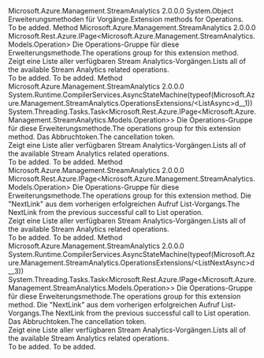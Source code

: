 <Type Name="OperationsExtensions" FullName="Microsoft.Azure.Management.StreamAnalytics.OperationsExtensions">
  <TypeSignature Language="C#" Value="public static class OperationsExtensions" />
  <TypeSignature Language="ILAsm" Value=".class public auto ansi abstract sealed beforefieldinit OperationsExtensions extends System.Object" />
  <TypeSignature Language="DocId" Value="T:Microsoft.Azure.Management.StreamAnalytics.OperationsExtensions" />
  <TypeSignature Language="VB.NET" Value="Public Module OperationsExtensions" />
  <TypeSignature Language="F#" Value="type OperationsExtensions = class" />
  <AssemblyInfo>
    <AssemblyName>Microsoft.Azure.Management.StreamAnalytics</AssemblyName>
    <AssemblyVersion>2.0.0.0</AssemblyVersion>
  </AssemblyInfo>
  <Base>
    <BaseTypeName>System.Object</BaseTypeName>
  </Base>
  <Interfaces />
  <Docs>
    <summary>
            <span data-ttu-id="a6446-101">Erweiterungsmethoden für Vorgänge.</span><span class="sxs-lookup"><span data-stu-id="a6446-101">Extension methods for Operations.</span></span>
            </summary>
    <remarks>To be added.</remarks>
  </Docs>
  <Members>
    <Member MemberName="List">
      <MemberSignature Language="C#" Value="public static Microsoft.Rest.Azure.IPage&lt;Microsoft.Azure.Management.StreamAnalytics.Models.Operation&gt; List (this Microsoft.Azure.Management.StreamAnalytics.IOperations operations);" />
      <MemberSignature Language="ILAsm" Value=".method public static hidebysig class Microsoft.Rest.Azure.IPage`1&lt;class Microsoft.Azure.Management.StreamAnalytics.Models.Operation&gt; List(class Microsoft.Azure.Management.StreamAnalytics.IOperations operations) cil managed" />
      <MemberSignature Language="DocId" Value="M:Microsoft.Azure.Management.StreamAnalytics.OperationsExtensions.List(Microsoft.Azure.Management.StreamAnalytics.IOperations)" />
      <MemberSignature Language="VB.NET" Value="&lt;Extension()&gt;&#xA;Public Function List (operations As IOperations) As IPage(Of Operation)" />
      <MemberSignature Language="F#" Value="static member List : Microsoft.Azure.Management.StreamAnalytics.IOperations -&gt; Microsoft.Rest.Azure.IPage&lt;Microsoft.Azure.Management.StreamAnalytics.Models.Operation&gt;" Usage="Microsoft.Azure.Management.StreamAnalytics.OperationsExtensions.List operations" />
      <MemberType>Method</MemberType>
      <AssemblyInfo>
        <AssemblyName>Microsoft.Azure.Management.StreamAnalytics</AssemblyName>
        <AssemblyVersion>2.0.0.0</AssemblyVersion>
      </AssemblyInfo>
      <ReturnValue>
        <ReturnType>Microsoft.Rest.Azure.IPage&lt;Microsoft.Azure.Management.StreamAnalytics.Models.Operation&gt;</ReturnType>
      </ReturnValue>
      <Parameters>
        <Parameter Name="operations" Type="Microsoft.Azure.Management.StreamAnalytics.IOperations" RefType="this" />
      </Parameters>
      <Docs>
        <param name="operations">
            <span data-ttu-id="a6446-102">Die Operations-Gruppe für diese Erweiterungsmethode.</span><span class="sxs-lookup"><span data-stu-id="a6446-102">The operations group for this extension method.</span></span>
            </param>
        <summary>
            <span data-ttu-id="a6446-103">Zeigt eine Liste aller verfügbaren Stream Analytics-Vorgängen.</span><span class="sxs-lookup"><span data-stu-id="a6446-103">Lists all of the available Stream Analytics related operations.</span></span>
            </summary>
        <returns>To be added.</returns>
        <remarks>To be added.</remarks>
      </Docs>
    </Member>
    <Member MemberName="ListAsync">
      <MemberSignature Language="C#" Value="public static System.Threading.Tasks.Task&lt;Microsoft.Rest.Azure.IPage&lt;Microsoft.Azure.Management.StreamAnalytics.Models.Operation&gt;&gt; ListAsync (this Microsoft.Azure.Management.StreamAnalytics.IOperations operations, System.Threading.CancellationToken cancellationToken = null);" />
      <MemberSignature Language="ILAsm" Value=".method public static hidebysig class System.Threading.Tasks.Task`1&lt;class Microsoft.Rest.Azure.IPage`1&lt;class Microsoft.Azure.Management.StreamAnalytics.Models.Operation&gt;&gt; ListAsync(class Microsoft.Azure.Management.StreamAnalytics.IOperations operations, valuetype System.Threading.CancellationToken cancellationToken) cil managed" />
      <MemberSignature Language="DocId" Value="M:Microsoft.Azure.Management.StreamAnalytics.OperationsExtensions.ListAsync(Microsoft.Azure.Management.StreamAnalytics.IOperations,System.Threading.CancellationToken)" />
      <MemberSignature Language="F#" Value="static member ListAsync : Microsoft.Azure.Management.StreamAnalytics.IOperations * System.Threading.CancellationToken -&gt; System.Threading.Tasks.Task&lt;Microsoft.Rest.Azure.IPage&lt;Microsoft.Azure.Management.StreamAnalytics.Models.Operation&gt;&gt;" Usage="Microsoft.Azure.Management.StreamAnalytics.OperationsExtensions.ListAsync (operations, cancellationToken)" />
      <MemberType>Method</MemberType>
      <AssemblyInfo>
        <AssemblyName>Microsoft.Azure.Management.StreamAnalytics</AssemblyName>
        <AssemblyVersion>2.0.0.0</AssemblyVersion>
      </AssemblyInfo>
      <Attributes>
        <Attribute>
          <AttributeName>System.Runtime.CompilerServices.AsyncStateMachine(typeof(Microsoft.Azure.Management.StreamAnalytics.OperationsExtensions/&lt;ListAsync&gt;d__1))</AttributeName>
        </Attribute>
      </Attributes>
      <ReturnValue>
        <ReturnType>System.Threading.Tasks.Task&lt;Microsoft.Rest.Azure.IPage&lt;Microsoft.Azure.Management.StreamAnalytics.Models.Operation&gt;&gt;</ReturnType>
      </ReturnValue>
      <Parameters>
        <Parameter Name="operations" Type="Microsoft.Azure.Management.StreamAnalytics.IOperations" RefType="this" />
        <Parameter Name="cancellationToken" Type="System.Threading.CancellationToken" />
      </Parameters>
      <Docs>
        <param name="operations">
            <span data-ttu-id="a6446-104">Die Operations-Gruppe für diese Erweiterungsmethode.</span><span class="sxs-lookup"><span data-stu-id="a6446-104">The operations group for this extension method.</span></span>
            </param>
        <param name="cancellationToken">
            <span data-ttu-id="a6446-105">Das Abbruchtoken.</span><span class="sxs-lookup"><span data-stu-id="a6446-105">The cancellation token.</span></span>
            </param>
        <summary>
            <span data-ttu-id="a6446-106">Zeigt eine Liste aller verfügbaren Stream Analytics-Vorgängen.</span><span class="sxs-lookup"><span data-stu-id="a6446-106">Lists all of the available Stream Analytics related operations.</span></span>
            </summary>
        <returns>To be added.</returns>
        <remarks>To be added.</remarks>
      </Docs>
    </Member>
    <Member MemberName="ListNext">
      <MemberSignature Language="C#" Value="public static Microsoft.Rest.Azure.IPage&lt;Microsoft.Azure.Management.StreamAnalytics.Models.Operation&gt; ListNext (this Microsoft.Azure.Management.StreamAnalytics.IOperations operations, string nextPageLink);" />
      <MemberSignature Language="ILAsm" Value=".method public static hidebysig class Microsoft.Rest.Azure.IPage`1&lt;class Microsoft.Azure.Management.StreamAnalytics.Models.Operation&gt; ListNext(class Microsoft.Azure.Management.StreamAnalytics.IOperations operations, string nextPageLink) cil managed" />
      <MemberSignature Language="DocId" Value="M:Microsoft.Azure.Management.StreamAnalytics.OperationsExtensions.ListNext(Microsoft.Azure.Management.StreamAnalytics.IOperations,System.String)" />
      <MemberSignature Language="VB.NET" Value="&lt;Extension()&gt;&#xA;Public Function ListNext (operations As IOperations, nextPageLink As String) As IPage(Of Operation)" />
      <MemberSignature Language="F#" Value="static member ListNext : Microsoft.Azure.Management.StreamAnalytics.IOperations * string -&gt; Microsoft.Rest.Azure.IPage&lt;Microsoft.Azure.Management.StreamAnalytics.Models.Operation&gt;" Usage="Microsoft.Azure.Management.StreamAnalytics.OperationsExtensions.ListNext (operations, nextPageLink)" />
      <MemberType>Method</MemberType>
      <AssemblyInfo>
        <AssemblyName>Microsoft.Azure.Management.StreamAnalytics</AssemblyName>
        <AssemblyVersion>2.0.0.0</AssemblyVersion>
      </AssemblyInfo>
      <ReturnValue>
        <ReturnType>Microsoft.Rest.Azure.IPage&lt;Microsoft.Azure.Management.StreamAnalytics.Models.Operation&gt;</ReturnType>
      </ReturnValue>
      <Parameters>
        <Parameter Name="operations" Type="Microsoft.Azure.Management.StreamAnalytics.IOperations" RefType="this" />
        <Parameter Name="nextPageLink" Type="System.String" />
      </Parameters>
      <Docs>
        <param name="operations">
            <span data-ttu-id="a6446-107">Die Operations-Gruppe für diese Erweiterungsmethode.</span><span class="sxs-lookup"><span data-stu-id="a6446-107">The operations group for this extension method.</span></span>
            </param>
        <param name="nextPageLink">
            <span data-ttu-id="a6446-108">Die "NextLink" aus dem vorherigen erfolgreichen Aufruf List-Vorgangs.</span><span class="sxs-lookup"><span data-stu-id="a6446-108">The NextLink from the previous successful call to List operation.</span></span>
            </param>
        <summary>
            <span data-ttu-id="a6446-109">Zeigt eine Liste aller verfügbaren Stream Analytics-Vorgängen.</span><span class="sxs-lookup"><span data-stu-id="a6446-109">Lists all of the available Stream Analytics related operations.</span></span>
            </summary>
        <returns>To be added.</returns>
        <remarks>To be added.</remarks>
      </Docs>
    </Member>
    <Member MemberName="ListNextAsync">
      <MemberSignature Language="C#" Value="public static System.Threading.Tasks.Task&lt;Microsoft.Rest.Azure.IPage&lt;Microsoft.Azure.Management.StreamAnalytics.Models.Operation&gt;&gt; ListNextAsync (this Microsoft.Azure.Management.StreamAnalytics.IOperations operations, string nextPageLink, System.Threading.CancellationToken cancellationToken = null);" />
      <MemberSignature Language="ILAsm" Value=".method public static hidebysig class System.Threading.Tasks.Task`1&lt;class Microsoft.Rest.Azure.IPage`1&lt;class Microsoft.Azure.Management.StreamAnalytics.Models.Operation&gt;&gt; ListNextAsync(class Microsoft.Azure.Management.StreamAnalytics.IOperations operations, string nextPageLink, valuetype System.Threading.CancellationToken cancellationToken) cil managed" />
      <MemberSignature Language="DocId" Value="M:Microsoft.Azure.Management.StreamAnalytics.OperationsExtensions.ListNextAsync(Microsoft.Azure.Management.StreamAnalytics.IOperations,System.String,System.Threading.CancellationToken)" />
      <MemberSignature Language="F#" Value="static member ListNextAsync : Microsoft.Azure.Management.StreamAnalytics.IOperations * string * System.Threading.CancellationToken -&gt; System.Threading.Tasks.Task&lt;Microsoft.Rest.Azure.IPage&lt;Microsoft.Azure.Management.StreamAnalytics.Models.Operation&gt;&gt;" Usage="Microsoft.Azure.Management.StreamAnalytics.OperationsExtensions.ListNextAsync (operations, nextPageLink, cancellationToken)" />
      <MemberType>Method</MemberType>
      <AssemblyInfo>
        <AssemblyName>Microsoft.Azure.Management.StreamAnalytics</AssemblyName>
        <AssemblyVersion>2.0.0.0</AssemblyVersion>
      </AssemblyInfo>
      <Attributes>
        <Attribute>
          <AttributeName>System.Runtime.CompilerServices.AsyncStateMachine(typeof(Microsoft.Azure.Management.StreamAnalytics.OperationsExtensions/&lt;ListNextAsync&gt;d__3))</AttributeName>
        </Attribute>
      </Attributes>
      <ReturnValue>
        <ReturnType>System.Threading.Tasks.Task&lt;Microsoft.Rest.Azure.IPage&lt;Microsoft.Azure.Management.StreamAnalytics.Models.Operation&gt;&gt;</ReturnType>
      </ReturnValue>
      <Parameters>
        <Parameter Name="operations" Type="Microsoft.Azure.Management.StreamAnalytics.IOperations" RefType="this" />
        <Parameter Name="nextPageLink" Type="System.String" />
        <Parameter Name="cancellationToken" Type="System.Threading.CancellationToken" />
      </Parameters>
      <Docs>
        <param name="operations">
            <span data-ttu-id="a6446-110">Die Operations-Gruppe für diese Erweiterungsmethode.</span><span class="sxs-lookup"><span data-stu-id="a6446-110">The operations group for this extension method.</span></span>
            </param>
        <param name="nextPageLink">
            <span data-ttu-id="a6446-111">Die "NextLink" aus dem vorherigen erfolgreichen Aufruf List-Vorgangs.</span><span class="sxs-lookup"><span data-stu-id="a6446-111">The NextLink from the previous successful call to List operation.</span></span>
            </param>
        <param name="cancellationToken">
            <span data-ttu-id="a6446-112">Das Abbruchtoken.</span><span class="sxs-lookup"><span data-stu-id="a6446-112">The cancellation token.</span></span>
            </param>
        <summary>
            <span data-ttu-id="a6446-113">Zeigt eine Liste aller verfügbaren Stream Analytics-Vorgängen.</span><span class="sxs-lookup"><span data-stu-id="a6446-113">Lists all of the available Stream Analytics related operations.</span></span>
            </summary>
        <returns>To be added.</returns>
        <remarks>To be added.</remarks>
      </Docs>
    </Member>
  </Members>
</Type>